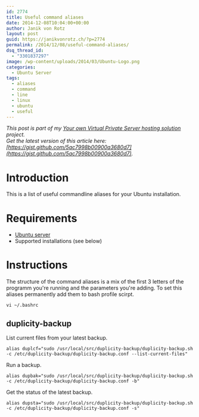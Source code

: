 ```yaml
---
id: 2774
title: Useful command aliases
date: 2014-12-08T10:04:00+00:00
author: Janik von Rotz
layout: post
guid: https://janikvonrotz.ch/?p=2774
permalink: /2014/12/08/useful-command-aliases/
dsq_thread_id:
  - "3301837297"
image: /wp-content/uploads/2014/03/Ubuntu-Logo.png
categories:
  - Ubuntu Server
tags:
  - aliases
  - command
  - line
  - linux
  - ubuntu
  - useful
---
```

*This post is part of my [Your own Virtual Private Server hosting solution](http://janikvonrotz.ch/your-own-virtual-private-server-hosting-solution/) project.*  
*Get the latest version of this article here: [https://gist.github.com/5ac7998b00900a3680d7](https://gist.github.com/5ac7998b00900a3680d7).* 

# Introduction

This is a list of useful commandline aliases for your Ubuntu installation.
<!--more-->
# Requirements

* [Ubuntu server](http://janikvonrotz.ch/2014/03/13/deploy-ubuntu-server/)
* Supported installations (see below)

# Instructions

The structure of the command aliases is a mix of the first 3 letters of the programm you're running and the parameters you're adding.
To set this aliases permanently add them to bash profile scirpt.

    vi ~/.bashrc

## duplicity-backup

List current files from your latest backup.

    alias duplcf="sudo /usr/local/src/duplicity-backup/duplicity-backup.sh -c /etc/duplicity-backup/duplicity-backup.conf --list-current-files"

Run a backup.

    alias dupbak="sudo /usr/local/src/duplicity-backup/duplicity-backup.sh -c /etc/duplicity-backup/duplicity-backup.conf -b"

Get the status of the latest backup.

    alias dupsta="sudo /usr/local/src/duplicity-backup/duplicity-backup.sh -c /etc/duplicity-backup/duplicity-backup.conf -s"